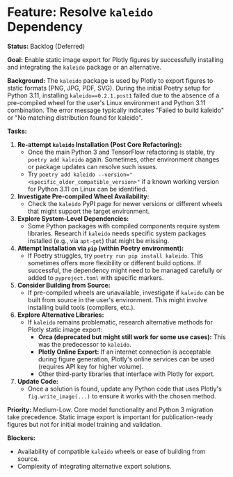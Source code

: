 # Feature: Resolve `kaleido` Dependency

**Status:** Backlog (Deferred)

**Goal:** Enable static image export for Plotly figures by successfully installing and integrating the `kaleido` package or an alternative.

**Background:**
The `kaleido` package is used by Plotly to export figures to static formats (PNG, JPG, PDF, SVG). During the initial Poetry setup for Python 3.11, installing `kaleido==0.2.1.post1` failed due to the absence of a pre-compiled wheel for the user's Linux environment and Python 3.11 combination. The error message typically indicates "Failed to build kaleido" or "No matching distribution found for kaleido".

**Tasks:**

1.  **Re-attempt `kaleido` Installation (Post Core Refactoring):**
    *   Once the main Python 3 and TensorFlow refactoring is stable, try `poetry add kaleido` again. Sometimes, other environment changes or package updates can resolve such issues.
    *   Try `poetry add kaleido --version="<specific_older_compatible_version>"` if a known working version for Python 3.11 on Linux can be identified.
2.  **Investigate Pre-compiled Wheel Availability:**
    *   Check the `kaleido` PyPI page for newer versions or different wheels that might support the target environment.
3.  **Explore System-Level Dependencies:**
    *   Some Python packages with compiled components require system libraries. Research if `kaleido` needs specific system packages installed (e.g., via `apt-get`) that might be missing.
4.  **Attempt Installation via `pip` (within Poetry environment):**
    *   If Poetry struggles, try `poetry run pip install kaleido`. This sometimes offers more flexibility or different build options. If successful, the dependency might need to be managed carefully or added to `pyproject.toml` with specific markers.
5.  **Consider Building from Source:**
    *   If pre-compiled wheels are unavailable, investigate if `kaleido` can be built from source in the user's environment. This might involve installing build tools (compilers, etc.).
6.  **Explore Alternative Libraries:**
    *   If `kaleido` remains problematic, research alternative methods for Plotly static image export:
        *   **Orca (deprecated but might still work for some use cases):** This was the predecessor to `kaleido`.
        *   **Plotly Online Export:** If an internet connection is acceptable during figure generation, Plotly's online services can be used (requires API key for higher volume).
        *   Other third-party libraries that interface with Plotly for export.
7.  **Update Code:**
    *   Once a solution is found, update any Python code that uses Plotly's `fig.write_image(...)` to ensure it works with the chosen method.

**Priority:** Medium-Low. Core model functionality and Python 3 migration take precedence. Static image export is important for publication-ready figures but not for initial model training and validation.

**Blockers:**
-   Availability of compatible `kaleido` wheels or ease of building from source.
-   Complexity of integrating alternative export solutions.
